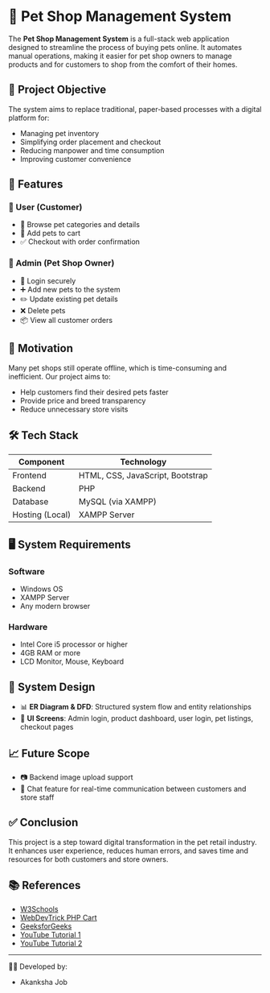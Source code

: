 # 🐾 Pet Shop Management System

The **Pet Shop Management System** is a full-stack web application designed to streamline the process of buying pets online. It automates manual operations, making it easier for pet shop owners to manage products and for customers to shop from the comfort of their homes.

## 🚀 Project Objective

The system aims to replace traditional, paper-based processes with a digital platform for:
- Managing pet inventory
- Simplifying order placement and checkout
- Reducing manpower and time consumption
- Improving customer convenience

## 🎯 Features

### 👤 User (Customer)
- 🐶 Browse pet categories and details
- 🛒 Add pets to cart
- ✅ Checkout with order confirmation

### 🔐 Admin (Pet Shop Owner)
- 🔑 Login securely
- ➕ Add new pets to the system
- ✏️ Update existing pet details
- ❌ Delete pets
- 📦 View all customer orders

## 🧠 Motivation

Many pet shops still operate offline, which is time-consuming and inefficient. Our project aims to:
- Help customers find their desired pets faster
- Provide price and breed transparency
- Reduce unnecessary store visits

## 🛠️ Tech Stack

| Component       | Technology             |
|----------------|------------------------|
| Frontend       | HTML, CSS, JavaScript, Bootstrap |
| Backend        | PHP                    |
| Database       | MySQL (via XAMPP)      |
| Hosting (Local)| XAMPP Server           |

## 🖥️ System Requirements

### Software
- Windows OS
- XAMPP Server
- Any modern browser

### Hardware
- Intel Core i5 processor or higher
- 4GB RAM or more
- LCD Monitor, Mouse, Keyboard

## 📌 System Design

- 📊 **ER Diagram & DFD**: Structured system flow and entity relationships
- 🎨 **UI Screens**: Admin login, product dashboard, user login, pet listings, checkout pages

## 📈 Future Scope

- 📷 Backend image upload support
- 💬 Chat feature for real-time communication between customers and store staff

## ✅ Conclusion

This project is a step toward digital transformation in the pet retail industry. It enhances user experience, reduces human errors, and saves time and resources for both customers and store owners.

## 📚 References

- [W3Schools](https://www.w3schools.com)
- [WebDevTrick PHP Cart](https://webdevtrick.com/php-shopping-cart-add-to-cart/)
- [GeeksforGeeks](https://www.geeksforgeeks.org)
- [YouTube Tutorial 1](https://www.youtube.com/watch?v=GUcN9xRpO7U)
- [YouTube Tutorial 2](https://www.youtube.com/watch?v=-aRRH0gZYQw)

---

👩‍💻 Developed by:
- Akanksha Job 


